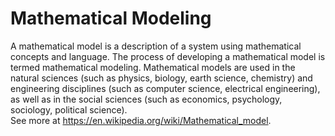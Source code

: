 # Mathematical Modeling
A mathematical model is a description of a system using mathematical concepts and language. 
The process of developing a mathematical model is termed mathematical modeling. Mathematical
models are used in the natural sciences (such as physics, biology, earth science, chemistry)
and engineering disciplines (such as computer science, electrical engineering), as well as in
the social sciences (such as economics, psychology, sociology, political science).  
See more at <https://en.wikipedia.org/wiki/Mathematical_model>.
